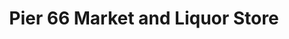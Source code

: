 ---
title: "Pier 66 Market and Liquor Store"
url: /cowichan-bay/pier-66-market-and-liquor-store/
shop: Lebensmittel
---